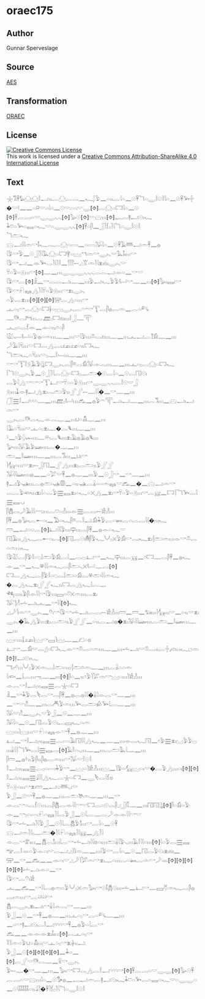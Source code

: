 # oraec175

## Author

Gunnar Sperveslage

## Source

[AES](https://github.com/simondschweitzer/aes)

## Transformation

[ORAEC](https://oraec.github.io/)

## License

<a rel="license" href="http://creativecommons.org/licenses/by-sa/4.0/"><img alt="Creative Commons License" style="border-width:0" src="https://i.creativecommons.org/l/by-sa/4.0/88x31.png" /></a><br />This work is licensed under a <a rel="license" href="http://creativecommons.org/licenses/by-sa/4.0/">Creative Commons Attribution-ShareAlike 4.0 International License</a>

## Text

𓇼𓀢𓋹𓅊𓈌𓈌𓎛𓂝𓏭𓐛𓈌𓐛𓂋𓈖𓆑𓆄𓅱𓈖𓏏𓏭𓐛𓇋𓏏𓈖𓇳𓋹𓆓𓏏𓇾𓎛𓇳𓎛𓇋𓏏𓈖𓇳𓋹𓅨𓏶�𓎟𓍲𓈖𓈖𓏏𓍶𓎟𓏏𓇋𓏏𓈖𓇳𓎟𓇯𓎟𓇾[⯑]𓐛𓈌𓏏𓉐𓇋𓏏𓈖𓇳<br>
[⯑]𓋹𓐛𓐙𓏏𓎟𓇾𓇾𓈅𓈅[⯑]𓅭𓇳[⯑]𓎟𓈍𓏥[⯑]𓉻𓐛𓊢𓂝𓇳𓏤𓆑<br>
𓇓𓈞𓏏𓅨𓏏𓈘𓏏𓆑𓎟𓏏𓇾𓇾𓈅𓈅[⯑]𓋹𓏏𓋴𓈖𓃀𓍘𓆴𓊪𓍘𓇋𓆓𓏏𓇾𓎛𓇳𓎛<br>
𓆓𓂧𓆑<br>
𓈍𓂝𓇋𓇋𓏛𓎡𓄤𓆑𓂋𓐛𓈌𓏏𓇯𓈖𓏏𓇯𓅮𓇋𓏏𓈖𓇳𓋹𓄿𓆷𓂝𓏛𓋹𓈖𓐍<br>
𓇋𓅱𓎡𓅱𓈖𓇳𓃀𓍘𓇋𓅓𓈌𓏏𓉐𓋁𓏏𓈉𓎔𓏛𓎡𓇾𓏤𓈅𓎟𓅓𓄤𓏤𓏥𓎡<br>
𓇋𓅱𓎡𓂝𓈖𓁺𓅨𓂋𓍘𓇋𓍘𓎛𓈖𓋣𓍿𓈎𓀠𓏛𓍘𓇋𓁷𓏤𓁶𓏤𓇾𓏤𓈅𓎟<br>
𓄜𓏏𓅱𓏏𓇶𓏥𓎡[⯑]𓊃𓈖𓏥𓇾𓇾𓇾𓈅𓈅𓈅𓂋𓂋𓂝𓁹𓏏𓈖𓎡𓎟<br>
𓇋𓅱𓎡𓐛[⯑]𓏎𓈖𓎡𓂋𓂋𓂝𓏤𓊃𓈖𓏥𓅱𓂝𓆑𓅱𓅱𓂡𓎡𓊃𓈖𓏥[⯑]𓅭𓏤𓈘𓏤𓎡<br>
𓇋𓅱𓎡𓍯𓈐𓂻𓍘𓇋𓄜𓏏𓅱𓇶𓏥𓎡𓁷𓏤𓇾𓏤𓈅<br>
𓏏𓅱𓐛𓁷𓏥[⯑][⯑][⯑]𓈝𓐛𓂻𓏏𓏥𓎡<br>
𓊵𓏏𓊪𓎡𓐛𓈌𓏏𓉐𓋀𓏏𓈉𓇾𓏤𓈅𓐛𓎡𓎡𓇰𓐛𓋴𓐍𓂋𓏛𓈖𓐛𓏏𓀐<br>
𓊃𓇥𓂋𓁀𓏥𓐛𓊏𓊪𓉐𓁶𓏤𓏥𓎛𓃀𓊃𓋳<br>
𓂜𓊪𓏏𓂋𓆴𓁺𓈖𓁹𓏏𓏤𓏭𓏌𓏏𓋴<br>
𓇋𓅷𓂷𓂡𓏏𓅱𓐍𓏏𓏛𓏥𓊃𓈖𓏥𓎟𓇋𓅱𓏥𓌨𓂋𓁶𓏥𓊃𓈖𓏥𓂜𓂝𓐛𓄈𓀁𓊃𓈖𓏥<br>
𓌳𓄿𓇋𓄛𓏥𓎟𓉐𓂋𓂻𓐛𓏤𓃭𓏤𓃭𓏏𓏭𓉐𓆑<br>
𓆓𓂧𓆑𓏏𓄛𓏥𓎟𓊪𓊃𓎛𓄑𓏥𓊃𓈖𓏥<br>
𓎡𓎡𓇰𓎛𓇶𓄿𓅱𓊮𓉐𓇾𓏤𓈅𓐛𓋴𓎼𓂋𓀁𓅮𓁹𓂋𓏥𓊃𓈖𓏥𓊵𓏏𓊪𓐛𓈌𓏏𓉐𓆑<br>
𓌉𓆓𓇳𓇾𓏤𓈅𓅱𓈖𓇳𓃀𓍘𓇋𓐛𓈌𓏏𓉐𓊪𓊃𓂧�𓇳𓐛𓇋𓏏𓈖𓇳𓐛𓉔𓇳𓏤<br>
𓂋𓅱𓇋𓂻𓎡𓎡𓎡𓇰𓂞𓎡𓄜𓏏𓏏𓅱𓇶𓏥𓎡𓇾𓇾𓈅𓈅𓐛𓎛𓇳𓎟𓃀<br>
𓇶𓏤𓏥𓍞𓁺𓊢𓂝𓂻𓁷𓏤𓂋𓂧𓅱𓏭𓂾𓂾𓍿𓊃𓇋𓇋�𓈖𓎡𓊃𓈖𓏥<br>
𓃂𓈗𓎛𓂝𓄼𓄼𓄼𓊃𓈖𓏥𓊏𓊪𓂡𓏥𓃹𓈖𓐍𓅱𓍼𓋳𓂝𓏤𓂝𓊃𓈖𓏥𓐛𓀢𓏥𓈖𓈍𓂝𓏤𓂝𓏛𓎡<br>
𓇾𓏤𓈅𓂋𓇥𓂋𓆑𓁹𓂋𓊃𓈖𓏥𓂓𓏏𓀋𓊃𓈖𓏥<br>
𓇋𓄿𓏏𓄛𓏥𓎟𓊵𓏏𓊪𓁷𓏤𓊃�𓐛𓆰𓏥𓊃𓈖𓏥<br>
𓍲𓈖𓏌𓅱𓆭𓆱𓏥𓊃𓄦𓐛𓆰𓏥𓁷𓏤𓄿𓐍𓄿𓐍𓆰𓏥<br>
𓅬𓏥𓅮𓄿𓅱𓆃𓏥𓐛�𓊃𓈖𓏥<br>
𓂧𓈖𓎛𓆃𓏥𓊃𓈖𓏥𓐛𓀢𓏥𓈖𓂓𓏤𓎡<br>
𓌙𓃲𓏏𓏥𓎟𓁷𓏤𓍿𓃀𓉔𓈖𓂾𓂻𓏥𓁷𓏤𓂋𓂧𓏭𓅱𓂾𓂾<br>
𓅮𓇋𓇋𓆃𓏥𓐍𓈖𓈖𓏏𓅯𓎟𓋹𓈖𓐍𓊃𓈖𓏥𓅱𓈖𓇳𓃀𓎡𓈖𓎡𓊃𓈖𓏥<br>
𓊢𓂝𓅱𓊛𓏥𓐛𓐍𓂧𓊛𓏃𓈖𓏏𓏭𓊛𓐛𓏇𓏏𓏏𓏛𓈐𓎟𓃹𓈖�𓈖𓈍𓂝𓏛𓎡<br>
𓂋𓐛𓅱𓆟𓏥𓁷𓏤𓇋𓏏𓂋𓅱𓈗𓈘𓁷𓏤𓏏𓆑𓏏𓏴𓂻𓈖𓁷𓏤𓎡𓄜𓏏𓅱𓏏𓇶𓏥𓎡𓐛𓄚𓈖𓉐𓇅𓆓𓅨𓂋𓇋𓈗𓈘𓈅𓏤<br>
𓋴𓆣𓂋𓌳𓄿𓇋𓇋𓂺𓏥𓐛𓈞𓏏𓁐𓏥𓁹𓈗𓐛𓂋𓍿𓀀𓁐𓏥<br>
𓋴𓋹𓈖𓐍𓅭𓏤𓐛𓄡𓏏𓏤𓈖𓅐𓏏𓆑𓋴𓎼𓂋𓎛𓂢𓀁𓇓𓅱𓐛𓏏𓍃𓐛𓏏𓂋𓐛𓇋𓇋�𓏥𓆑<br>
𓏠𓈖𓂝𓏏𓂑𓐛[⯑]𓂞𓇋𓇋𓅱𓏥𓊡𓏥𓂋𓋴𓋹𓈖𓐍𓁹𓏏𓆑𓎟<br>
𓉔𓄿𓏭𓂻𓆑𓐛𓄡𓏏𓏤𓂋[⯑]𓉔𓂋𓇳𓏤𓄟𓋴𓅱𓆑𓄋𓊪𓏴𓅱𓀁𓎡𓂋𓏤𓆑𓁷𓏤𓐪𓂧𓏛𓏥𓁹𓎡𓌨𓂋𓏏𓏛𓏥𓆑<br>
𓇋𓅱𓅷𓐛𓋴𓅱𓎛𓏏𓆇𓌃𓂧𓅱𓀁𓐛𓇋𓈖𓂋𓊌𓂞𓎡𓈖𓆑𓊡𓏥𓐛𓄚𓈖𓏌𓉐𓊃𓂋𓋴𓋹𓈖𓐍𓆑<br>
𓁹𓈖𓎡𓈖𓆑𓋬𓇋𓇋𓏛𓆑𓂋𓋴𓂧𓈅𓏴𓂡𓊃𓐛[⯑]<br>
𓉐𓂋𓂻𓆑𓐛𓋴𓅱𓎛𓏏𓆇𓂋𓌃𓂧𓏏𓀁𓂋𓋬𓂧𓇋𓇋𓏛𓆑<br>
�𓐛𓂻𓆑𓁷𓏤𓂾𓂾𓆑𓏭𓉐𓂋𓂻𓆑𓇋𓐛𓊃<br>
𓆈𓏥𓏭𓅱𓋴𓁹𓇋𓇋𓎡𓇋𓅱𓏥𓈙𓏏𓍔𓏴𓏛𓏥𓐛𓁷𓏤<br>
𓅮𓊹𓀭𓌡𓂝𓏤𓂜𓈖𓎡𓇋𓇋[⯑]𓆑<br>
𓈎𓌳𓌙𓏛𓎡𓇾𓏤𓈅𓈖𓄣𓏤𓎡𓇋𓅱𓎡𓌡𓂝𓏤𓐛𓂋𓍿𓀀𓁐𓏥𓏠𓈖𓏠𓈖𓃒𓏥𓌙𓃲𓏥𓎟𓈖𓏏𓏭𓎟𓁷𓏤𓇾𓏤𓈅�𓅓𓂻𓅱𓏥𓁷𓏤𓂋𓂧𓏭𓅱𓂾𓂾𓈖𓏏𓏭𓐛𓂝𓐍�𓁷𓏤𓅮𓇋𓇋𓆃𓏥𓐛𓂧𓈖𓎛𓆃𓏥𓊃𓈖𓏥<br>
𓈉𓏏𓏥𓆼𓃭𓏤𓌙𓈉𓎡𓈙𓌙𓈉𓊃𓈖𓆎𓏏𓊖<br>
𓂞𓎡𓊃𓀁𓎟𓂋𓊨𓏏𓉐𓆑𓁹𓎡𓌨𓂋𓏏𓏛𓏥𓊃𓈖𓏥𓌡𓂝𓏤𓎟𓌨𓂋𓏭𓂋𓏶𓌽𓏥𓆑𓐎𓏛[⯑]𓊢𓂝𓇳𓏤𓆑<br>
𓄓𓏤𓄔𓏥𓄋𓊪𓅱𓏴𓏛𓐛𓌃𓂧𓏏𓏥𓐪𓂧𓏌𓏛𓊃𓈖𓏥𓐛𓏇𓏏𓏏𓏛<br>
𓇋𓆟𓈖𓌰𓐛𓏥𓁸𓊃𓈖𓏥[⯑]𓋴𓏏𓈖𓏭𓏌𓅱𓌙𓅯𓏛𓎡𓈉𓏏𓏥𓌙𓀀𓁐𓏥<br>
𓁹𓂋𓎡𓎛𓂝𓊪𓏭𓈘𓈗𓐛𓇼𓏏𓉐<br>
𓏎𓈖𓎡𓇓𓅱𓂋𓌸𓂋𓎡𓂋𓋴𓋹𓈖𓐍𓂋𓐍𓇋𓇋�𓏇𓇋𓁹𓂋𓎡𓊃𓈖𓏥<br>
𓈖𓎡𓎟𓀯𓊃𓈖𓏥𓂋𓄫𓅱𓏛𓏥𓅨𓂋𓂧𓀉𓅨𓇋𓐛𓊃𓈖𓏥<br>
𓅮𓎟𓀭𓈖𓇾𓏤𓈅𓎟𓅱𓃀𓈖𓇳𓈖𓊃𓈖𓏥<br>
𓅮𓇋𓏏𓈖𓇳𓈖𓉔𓂋𓅱𓇳𓏤𓉻𓈙𓆑𓏏𓏛<br>
𓈉𓏏𓏤𓌙𓈉𓏥𓎟𓍯𓏏𓈐𓁹𓎡𓋹𓈖𓐍𓊃𓈖𓏥<br>
𓂞𓈖𓎡𓎛𓂝𓊪𓏭𓈘𓈗𓐛𓇯𓄿𓉔𓇋𓇋𓂻𓆑𓈖𓊃𓈖𓏥𓁹𓂋𓆑𓉔𓈖𓏌𓅱𓈗𓁷𓏤𓈋𓅱𓅱𓊌𓏥𓏇𓇋𓇅𓆓𓅨𓂋𓇋𓈗𓈘𓂋[⯑]𓄿𓎛𓏏𓈅𓏥𓊃𓈖𓏥𓐛𓂧𓅓𓇋𓊃𓈖𓏥<br>
𓋴𓏠𓈖𓐍𓍊𓏭𓅱𓋴𓏭𓋴𓐍𓂋𓏛𓏥𓎡𓅮𓎟𓎛𓇳𓎛<br>
𓎛𓂝𓊪𓏭𓈘𓈗𓐛𓊪𓏏𓇯𓇓𓅱𓎡𓈖𓈉𓏏𓌙𓀀𓁐𓏥𓈉𓈖𓌙𓅱𓏏𓃲𓈉𓏏𓏤𓎟�𓐛𓅱𓂻𓏥𓏏𓏤[⯑][⯑]<br>
𓎛𓂝𓊪𓏭𓈘𓈗𓇍𓇋𓇋𓂻𓆑𓐛𓇼𓏏𓉐𓈖𓇾𓌸𓂋𓇋𓆴𓊖<br>
𓄜𓏏𓇶𓏏𓏥𓎡𓁷𓏤𓏠𓈖𓂝𓂑𓆷𓈅𓏤𓎟<br>
𓅱𓃀𓈖𓇳𓎡𓋹𓈖𓐍𓊃𓈖𓏥𓂋𓂧𓌗𓏛𓊃𓈖𓏥𓈖𓎡<br>
𓁹𓂋𓎡𓏏𓂋𓆴𓇳𓏥𓂋𓋴𓆣𓂋𓁹𓇋𓇋𓎡𓎟𓉐𓂋𓏏𓇳𓂋𓋴𓈎𓃀𓏁𓊃𓈖𓏥𓉔𓉔𓊮[⯑]𓋴𓏏𓀁𓏏𓅱<br>
𓁹𓈖𓎡𓊪𓏏𓇯𓍯𓏏𓈐𓍘𓇋𓂋𓅱𓃀𓈖𓇳𓇋𓐛𓊃𓂋𓌳𓁹𓁹𓇋𓇋𓎡𓎟<br>
𓇋𓅱𓎡𓌡𓂝𓏤𓍘𓇋𓅱𓃀𓈖𓇳𓍘𓇋𓐛𓆣𓅱𓀾𓏥𓎡𓐛𓇋𓏏𓈖𓇳𓋹<br>
𓈍𓂝𓏛𓍘𓇋𓊪𓊃𓂧�𓍘𓇋𓍯𓏏𓈐𓍘𓇋𓄚𓈖𓂻𓍘𓇋<br>
𓁹𓂋𓎡𓁨𓏤𓏥𓈖𓆣𓂋𓀾𓏥𓇋𓐛𓎡𓌡𓂝𓏤𓇋𓇋𓊖𓏏𓏤𓏥𓂧𓏇𓇋𓅱𓈅𓏥𓄿𓎛𓇋𓇋𓏏𓏥[⯑]𓇋𓏏𓅱𓂋𓈗𓈘<br>
𓅠𓐛𓎛𓁺𓏏𓅱𓁹𓏏𓏤𓎟𓂋𓂝𓈎𓌙𓌙𓏛𓊃𓈖𓏥𓇋𓅱𓎡𓐛𓇋𓏏𓈖𓇳𓈖𓉔𓂋𓅱𓇳𓏤𓁷𓏤𓁶𓏤𓈖<br>
𓈝𓈖𓎡𓈖𓃹𓈖𓈖𓁹𓏏𓏤𓎟𓈎𓌳𓌙𓅯𓏛𓎡𓁷𓏤𓊃𓏏𓏥𓂋𓏏𓍃𓐛𓏛𓎡𓌳𓁹[⯑][⯑][⯑][⯑][⯑]𓌡𓂝𓏤𓁹𓏏𓈖𓎡<br>
𓇋𓅱𓎡𓐛𓄣𓏤𓀀<br>
𓂜𓈖𓃹𓈖𓎡𓇋𓇋𓂋𓐍𓏛𓏏𓅱𓄋𓊪𓏴𓏛𓅭𓏤𓎡𓇳𓄤𓆣𓇳𓏥𓌡𓈖𓂞𓎡𓊃𓈙𓄃𓏛𓆑𓐛𓋴𓐍𓂋𓏤𓏛𓏥𓎡𓐛𓄖𓄖𓎡<br>
𓆣𓂋𓇾𓏤𓈅𓁷𓏤𓂝𓏤𓎡𓏇𓇋𓁹𓂋𓎡𓊃𓈖𓏥<br>
𓅱𓃀𓈖𓇳𓈖𓎡𓋹𓈖𓐍𓊃𓈖𓏥𓊵𓏏𓊪𓎡𓐛𓏏𓀐𓊃𓈖𓏥<br>
𓈖𓏏𓎡𓊢𓂝𓇳𓏤𓂋𓎛𓂝𓄹𓄹𓄹𓎡𓋹𓈖𓐍𓅱𓏏𓇋𓐛𓎡<br>
𓃹𓈖𓈖𓁹𓁹𓁹𓁷𓏤𓄤𓏤𓏥[⯑]𓂋𓊵𓏏𓊪𓎡<br>
𓎝𓎛𓏛𓏏𓅱𓂓𓏏𓀋𓏥𓎟𓊵𓏏𓊪𓎡𓁷𓏤𓋀𓏭𓂢<br>
𓅱𓃀𓈖𓇳[⯑][⯑][⯑][⯑]𓈖𓇓𓏏𓈖<br>
[⯑]𓐛𓂾𓎟𓇥𓂋𓊃𓈖𓍰𓎡𓇾𓏤𓈅<br>
𓅱𓍿𓊃�𓎡𓊃𓈖𓏥𓈖𓅭𓏤𓎡𓉐𓂋𓂻𓐛𓎛𓂝𓄹𓄹𓄹𓎡[⯑]𓋹𓐛𓐙𓏏𓎟𓇾𓇾[⯑]𓅭𓇳𓋹𓐛𓐙𓏏𓎟𓈍𓏥𓇋𓏏𓈖𓇳𓅜𓐍𓈖𓉻𓂝𓏛𓐛𓊢𓂝𓇳𓏤𓆑𓇓𓈞𓏏𓅨𓂋𓏏𓈘𓏏𓆑𓎟𓏏𓇾𓇾𓏏𓈖𓇳𓇋𓄤𓄤𓄤𓄤𓄤𓏏𓏭𓇍𓍘�𓋹𓍘𓆴𓊪𓍘𓇋𓆓𓏏𓇾𓎛𓇳𓎛<br>
